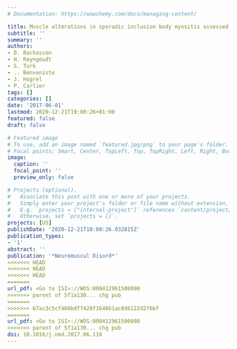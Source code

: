 ```yaml
---
# Documentation: https://wowchemy.com/docs/managing-content/

title: Muscle alterations in sporadic inclusion body myositis assessed using quantitative nuclear magnetic resonance imaging and spectroscopy, ultrasound shear-wave elastography, and relationships with muscle function
subtitle: ''
summary: ''
authors:
- D. Bachasson
- H. Reyngoudt
- S. Turk
- .. Benveniste
- J. Hogrel
- P. Carlier
tags: []
categories: []
date: '2017-06-01'
lastmod: 2020-12-21T19:00:26+01:00
featured: false
draft: false

# Featured image
# To use, add an image named `featured.jpg/png` to your page's folder.
# Focal points: Smart, Center, TopLeft, Top, TopRight, Left, Right, BottomLeft, Bottom, BottomRight.
image:
  caption: ''
  focal_point: ''
  preview_only: false

# Projects (optional).
#   Associate this post with one or more of your projects.
#   Simply enter your project's folder or file name without extension.
#   E.g. `projects = ["internal-project"]` references `content/project/deep-learning/index.md`.
#   Otherwise, set `projects = []`.
projects: [US]
publishDate: '2020-12-21T18:00:26.032815Z'
publication_types:
- '1'
abstract: ''
publication: '*Neuromuscul Disord*'
<<<<<<< HEAD
<<<<<<< HEAD
<<<<<<< HEAD
=======
url_pdf: <Go to ISI>://WOS:000412961500098
>>>>>>> parent of 5f1a130... chg pub
=======
>>>>>>> 67ac3c5cf460bdff428f1646b1ac8d6122d2f6bf
=======
url_pdf: <Go to ISI>://WOS:000412961500098
>>>>>>> parent of 5f1a130... chg pub
doi: 10.1016/j.nmd.2017.06.116
---
```

